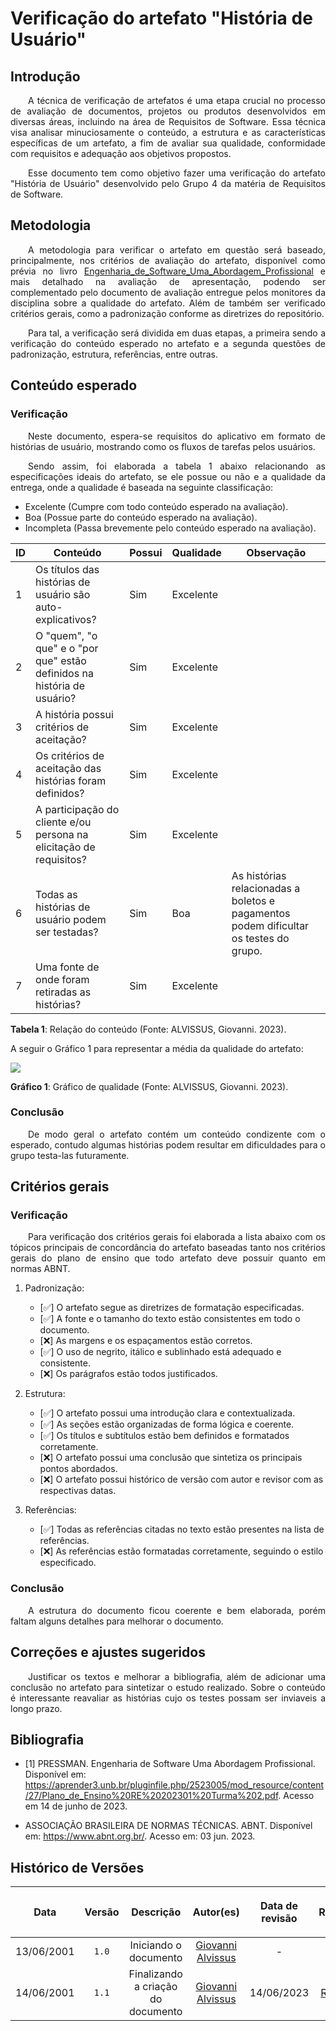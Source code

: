 <div class="body">

# Verificação do artefato "História de Usuário"

## Introdução

<div align="justify">

&emsp;&emsp;A técnica de verificação de artefatos é uma etapa crucial no processo de avaliação de documentos, projetos ou produtos desenvolvidos em diversas áreas, incluindo na área de Requisitos de Software. Essa técnica visa analisar minuciosamente o conteúdo, a estrutura e as características específicas de um artefato, a fim de avaliar sua qualidade, conformidade com requisitos e adequação aos objetivos propostos.

&emsp;&emsp;Esse documento tem como objetivo fazer uma verificação do artefato "História de Usuário" desenvolvido pelo Grupo 4 da matéria de Requisitos de Software.

</div>

## Metodologia

<div align="justify">

&emsp;&emsp;A metodologia para verificar o artefato em questão será baseado, principalmente, nos critérios de avaliação do artefato, disponível como prévia no livro [Engenharia_de_Software_Uma_Abordagem_Profissional](https://aprender3.unb.br/pluginfile.php/2523118/mod_resource/content/3/Engenharia_de_Software_Uma_Abordagem_Pro.pdf) e mais detalhado na avaliação de apresentação, podendo ser complementado pelo documento de avaliação entregue pelos monitores da disciplina sobre a qualidade do artefato. Além de também ser verificado critérios gerais, como a padronização conforme as diretrizes do repositório.

&emsp;&emsp;Para tal, a verificação será dividida em duas etapas, a primeira sendo a verificação do conteúdo esperado no artefato e a segunda questões de padronização, estrutura, referências, entre outras.

</div>

## Conteúdo esperado

### Verificação

<div align="justify">

&emsp;&emsp;Neste documento, espera-se requisitos do aplicativo em formato de histórias de usuário, mostrando como os fluxos de tarefas pelos usuários. 

&emsp;&emsp;Sendo assim, foi elaborada a tabela 1 abaixo relacionando as especificações ideais do artefato, se ele possue ou não e a qualidade da entrega, onde a qualidade é baseada na seguinte classificação:

- Excelente (Cumpre com todo conteúdo esperado na avaliação).
- Boa (Possue parte do conteúdo esperado na avaliação).
- Incompleta (Passa brevemente pelo conteúdo esperado na avaliação).

</div>

| ID | Conteúdo | Possui | Qualidade | Observação |
| - | - | - | - | - |
| 1 | Os títulos das histórias de usuário são auto-explicativos? | Sim | Excelente |  |
| 2 | O "quem", "o que" e o "por que" estão definidos na história de usuário? | Sim | Excelente |  |
| 3 | A história possui critérios de aceitação? | Sim | Excelente | |
| 4 | Os critérios de aceitação das histórias foram definidos? | Sim | Excelente | |
| 5 | A participação do cliente e/ou persona na elicitação de requisitos? | Sim | Excelente | |
| 6 | Todas as histórias de usuário podem ser testadas? | Sim | Boa | As histórias relacionadas a boletos e pagamentos podem dificultar os testes do grupo. |
| 7 | Uma fonte de onde foram retiradas as histórias? | Sim | Excelente | |

<b>Tabela 1</b>: Relação do conteúdo (Fonte: ALVISSUS, Giovanni. 2023).

A seguir o Gráfico 1 para representar a média da qualidade do artefato:

<img src="https://raw.githubusercontent.com/2023.1-VLC/docs/img/verificacao/entrega_4/historias.png">

<b>Gráfico 1</b>: Gráfico de qualidade (Fonte: ALVISSUS, Giovanni. 2023).


### Conclusão

<div align="justify">

&emsp;&emsp;De modo geral o artefato contém um conteúdo condizente com o esperado, contudo algumas histórias podem resultar em dificuldades para o grupo testa-las futuramente.

</div>

## Critérios gerais

### Verificação

<div align="justify">

&emsp;&emsp;Para verificação dos critérios gerais foi elaborada a lista abaixo com os tópicos principais de concordância do artefato baseadas tanto nos critérios gerais do plano de ensino que todo artefato deve possuir quanto em normas ABNT.

</div>

1. Padronização:
   - [✅] O artefato segue as diretrizes de formatação especificadas.
   - [✅] A fonte e o tamanho do texto estão consistentes em todo o documento.
   - [❌] As margens e os espaçamentos estão corretos.
   - [✅] O uso de negrito, itálico e sublinhado está adequado e consistente.
   - [❌] Os parágrafos estão todos justificados.

2. Estrutura:
   - [✅] O artefato possui uma introdução clara e contextualizada.
   - [✅] As seções estão organizadas de forma lógica e coerente.
   - [✅] Os títulos e subtítulos estão bem definidos e formatados corretamente.
   - [❌] O artefato possui uma conclusão que sintetiza os principais pontos abordados.
   - [❌] O artefato possui histórico de versão com autor e revisor com as respectivas datas.

3. Referências:
   - [✅] Todas as referências citadas no texto estão presentes na lista de referências.
   - [❌] As referências estão formatadas corretamente, seguindo o estilo especificado.

### Conclusão

<div align="justify">

&emsp;&emsp;A estrutura do documento ficou coerente e bem elaborada, porém faltam alguns detalhes para melhorar o documento.

</div>

## Correções e ajustes sugeridos

<div align="justify">

&emsp;&emsp;Justificar os textos e melhorar a bibliografia, além de adicionar uma conclusão no artefato para sintetizar o estudo realizado. Sobre o conteúdo é interessante reavaliar as histórias cujo os testes possam ser inviaveis a longo prazo.

</div>

## Bibliografia

- [1] PRESSMAN. Engenharia de Software Uma Abordagem Profissional. Disponível em: https://aprender3.unb.br/pluginfile.php/2523005/mod_resource/content/27/Plano_de_Ensino%20RE%20202301%20Turma%202.pdf. Acesso em 14 de junho de 2023.

- ASSOCIAÇÃO BRASILEIRA DE NORMAS TÉCNICAS. ABNT. Disponível em: <https://www.abnt.org.br/>. Acesso em: 03 jun. 2023.


## Histórico de Versões

| <p align="center">Data</p> | <p align="center">Versão</p> | <p align="center">Descrição</p> | <p align="center">Autor(es)</p> | <p align="center">Data de revisão</p> | <p align="center">Revisor(es)</p> |
| :-: | :-: | :-: | :-: | :-: | :-: |
| 13/06/2001 | `1.0` | Iniciando o documento | [Giovanni Alvissus](github.com/giovanni1106) | - | [-](-) |
| 14/06/2001 | `1.1` | Finalizando a criação do documento | [Giovanni Alvissus](github.com/giovanni1106) | 14/06/2023 | [Rafael Bosi](https://github.com/strangeunit28) |

</div>
